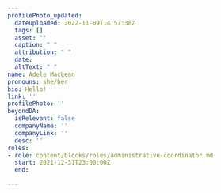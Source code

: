 ```yaml
---
profilePhoto_updated:
  dateUploaded: 2022-11-09T14:57:38Z
  tags: []
  asset: ''
  caption: " "
  attribution: " "
  date: 
  altText: " "
name: Adele MacLean
pronouns: she/her
bio: Hello!
link: ''
profilePhoto: ''
beyondDA:
  isRelevant: false
  companyName: ''
  companyLink: ''
  desc: ''
roles:
- role: content/blocks/roles/administrative-coordinator.md
  start: 2021-12-31T23:00:00Z
  end: 

---
```

